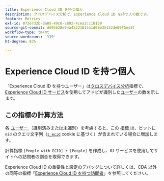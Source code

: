 ```yaml
---
title: Experience Cloud ID を持つ個人
description: クロスデバイス分析で、Experience Cloud ID を持つ人の数です。
feature: Metrics
exl-id: 072e7d2b-3a08-49c6-a892-4cea2cc10159
source-git-commit: d095628e94a45221815b1d08e35132de09f5ed8f
workflow-type: tm+mt
source-wordcount: '119'
ht-degree: 83%

---
```


# Experience Cloud ID を持つ個人

「Experience Cloud ID を持つユーザー」は[クロスデバイス分析](../cda/overview.md)指標で、[Experience Cloud ID サービス](https://experienceleague.adobe.com/docs/id-service/using/home.html?lang=ja)を使用してアドビが識別した[ユーザー](people.md)の数を示します。

## この指標の計算方法

各 [ ユーザー ](people.md) （識別済みまたは未識別）を考慮すると、この [ 指標 ](overview.md) は、ヒットに `mid` のクエリ文字列（[`s_ecid`](https://experienceleague.adobe.com/docs/core-services/interface/ec-cookies/cookies-analytics.html?lang=ja) cookie に基づく）が含まれている場合に増加します。

計算指標 `[People with ECID] ÷ [People]` を作成し、ID サービスを使用してサイトへの訪問者の割合を取得できます。

Experience Cloud ID の重要性と設定のデバッグについて詳しくは、CDA 以外の同等の指標「[Experience Cloud ID を持つ訪問者](visitors-with-ecid.md)」を参照してください。
